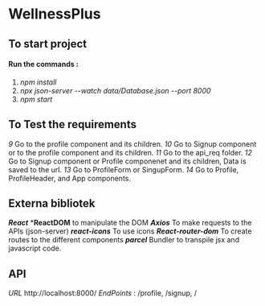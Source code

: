 # WellnessPlus

## To start project
#### Run the commands : 
1) *npm install*
2) *npx json-server --watch data/Database.json --port 8000*
3) *npm start*

## To Test the requirements
*9* Go to the profile component and its children.
*10* Go to Signup component or to the profile component and its children.
*11* Go to the api_req folder.
*12* Go to Signup component or Profile componenet and its children, Data is saved to the url.
*13* Go to ProfileForm or SingupForm. 
*14* Go to Profile, ProfileHeader, and App components.

## Externa bibliotek
***React***
***ReactDOM** to manipulate the DOM
***Axios*** To make requests to the APIs (json-server)
***react-icons*** To use icons
***React-router-dom*** To create routes to the different components
***parcel*** Bundler to transpile jsx and javascript code.

## API
*URL* http://localhost:8000/
*EndPoints* : /profile, /signup, /